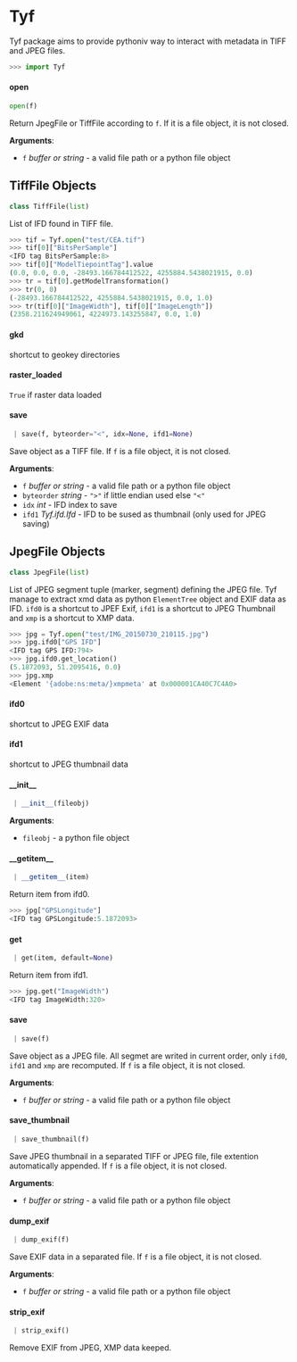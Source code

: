 <a name="Tyf"></a>
# Tyf

Tyf package aims to provide pythoniv way to interact with metadata in TIFF
and JPEG files.

```python
>>> import Tyf
```

<a name="Tyf.open"></a>
#### open

```python
open(f)
```

Return JpegFile or TiffFile according to ``f``. If it is a file object,
it is not closed.

**Arguments**:

- `f` _buffer or string_ - a valid file path or a python file object

<a name="Tyf.TiffFile"></a>
## TiffFile Objects

```python
class TiffFile(list)
```

List of IFD found in TIFF file.

```python
>>> tif = Tyf.open("test/CEA.tif")
>>> tif[0]["BitsPerSample"]
<IFD tag BitsPerSample:8>
>>> tif[0]["ModelTiepointTag"].value
(0.0, 0.0, 0.0, -28493.166784412522, 4255884.5438021915, 0.0)
>>> tr = tif[0].getModelTransformation()
>>> tr(0, 0)
(-28493.166784412522, 4255884.5438021915, 0.0, 1.0)
>>> tr(tif[0]["ImageWidth"], tif[0]["ImageLength"])
(2358.211624949061, 4224973.143255847, 0.0, 1.0)
```

<a name="Tyf.TiffFile.gkd"></a>
#### gkd

shortcut to geokey directories

<a name="Tyf.TiffFile.raster_loaded"></a>
#### raster\_loaded

``True`` if raster data loaded

<a name="Tyf.TiffFile.save"></a>
#### save

```python
 | save(f, byteorder="<", idx=None, ifd1=None)
```

Save object as a TIFF file. If ``f`` is a file object, it is not
closed.

**Arguments**:

- `f` _buffer or string_ - a valid file path or a python file object
- `byteorder` _string_ - `">"` if little endian used else `"<"`
- `idx` _int_ - IFD index to save
- `ifd1` _Tyf.ifd.Ifd_ - IFD to be sused as thumbnail (only used for
  JPEG saving)

<a name="Tyf.JpegFile"></a>
## JpegFile Objects

```python
class JpegFile(list)
```

List of JPEG segment tuple (marker, segment) defining the JPEG file. Tyf
manage to extract xmd data as python ``ElementTree`` object and EXIF data
as IFD. ``ifd0`` is a shortcut to JPEF Exif, ``ifd1`` is a shortcut to JPEG
Thumbnail and ``xmp`` is a shortcut to XMP data.

```python
>>> jpg = Tyf.open("test/IMG_20150730_210115.jpg")
>>> jpg.ifd0["GPS IFD"]
<IFD tag GPS IFD:794>
>>> jpg.ifd0.get_location()
(5.1872093, 51.2095416, 0.0)
>>> jpg.xmp
<Element '{adobe:ns:meta/}xmpmeta' at 0x000001CA40C7C4A0>
```

<a name="Tyf.JpegFile.ifd0"></a>
#### ifd0

shortcut to JPEG EXIF data

<a name="Tyf.JpegFile.ifd1"></a>
#### ifd1

shortcut to JPEG thumbnail data

<a name="Tyf.JpegFile.__init__"></a>
#### \_\_init\_\_

```python
 | __init__(fileobj)
```

**Arguments**:

- `fileobj` - a python file object

<a name="Tyf.JpegFile.__getitem__"></a>
#### \_\_getitem\_\_

```python
 | __getitem__(item)
```

Return item from ifd0.

```python
>>> jpg["GPSLongitude"]
<IFD tag GPSLongitude:5.1872093>
```

<a name="Tyf.JpegFile.get"></a>
#### get

```python
 | get(item, default=None)
```

Return item from ifd1.

```python
>>> jpg.get("ImageWidth")
<IFD tag ImageWidth:320>
```

<a name="Tyf.JpegFile.save"></a>
#### save

```python
 | save(f)
```

Save object as a JPEG file. All segmet are writed in current order,
only ``ifd0``, ``ifd1`` and ``xmp`` are recomputed. If ``f`` is a file
object, it is not closed.

**Arguments**:

- `f` _buffer or string_ - a valid file path or a python file object

<a name="Tyf.JpegFile.save_thumbnail"></a>
#### save\_thumbnail

```python
 | save_thumbnail(f)
```

Save JPEG thumbnail in a separated TIFF or JPEG file, file extention
automatically appended. If ``f`` is a file object, it is not closed.

**Arguments**:

- `f` _buffer or string_ - a valid file path or a python file object

<a name="Tyf.JpegFile.dump_exif"></a>
#### dump\_exif

```python
 | dump_exif(f)
```

Save EXIF data in a separated file. If ``f`` is a file object, it is
not closed.

**Arguments**:

- `f` _buffer or string_ - a valid file path or a python file object

<a name="Tyf.JpegFile.strip_exif"></a>
#### strip\_exif

```python
 | strip_exif()
```

Remove EXIF from JPEG, XMP data keeped.

